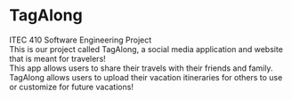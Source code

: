# TagAlong
ITEC 410 Software Engineering Project<br/>
This is our project called TagAlong, a social media application and website that is meant for travelers!<br/> 
This app allows users to share their travels with their friends and family.<br/> 
TagAlong allows users to upload their vacation itineraries for others to use or customize for future vacations!

